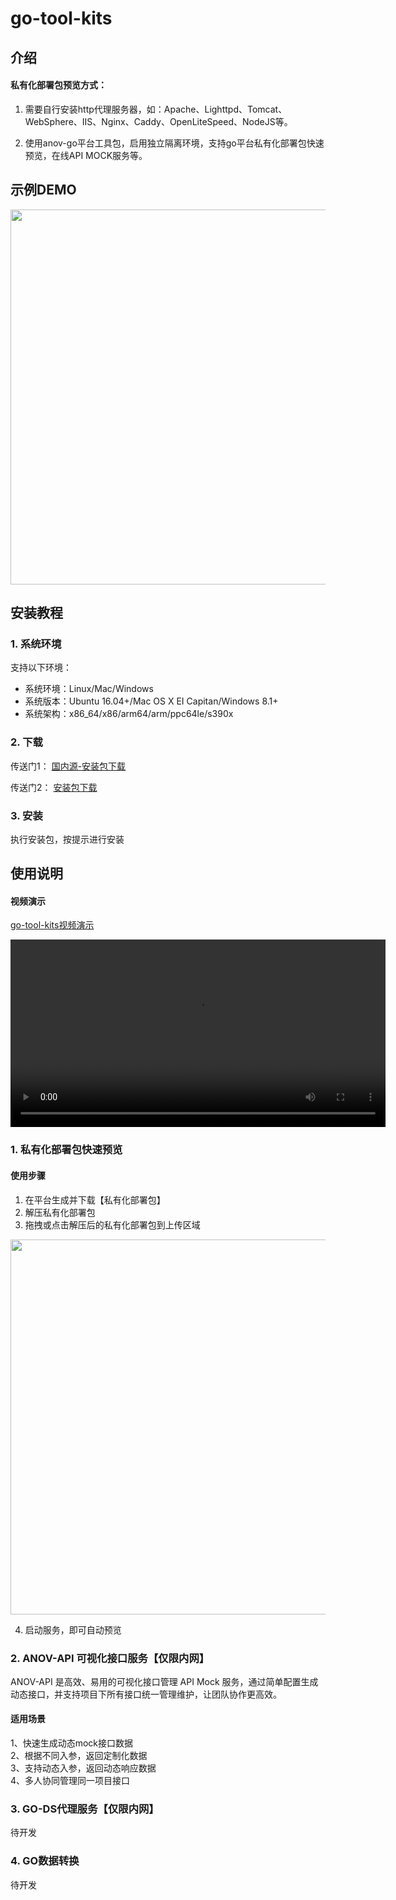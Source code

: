 # go-tool-kits

## 介绍
#### 私有化部署包预览方式：

1. 需要自行安装http代理服务器，如：Apache、Lighttpd、Tomcat、WebSphere、IIS、Nginx、Caddy、OpenLiteSpeed、NodeJS等。

2. 使用anov-go平台工具包，启用独立隔离环境，支持go平台私有化部署包快速预览，在线API MOCK服务等。

## 示例DEMO
<p align="left">    
    <img src="/public/go-tool-kits.gif" width="600" />
</p>

## 安装教程

### 1. 系统环境
支持以下环境：
- 系统环境：Linux/Mac/Windows
- 系统版本：Ubuntu 16.04+/Mac OS X EI Capitan/Windows 8.1+
- 系统架构：x86_64/x86/arm64/arm/ppc64le/s390x

### 2. 下载
传送门1： [国内源-安装包下载](https://gitee.com/anov/go-tool-kits/releases/)  

传送门2： [安装包下载](https://www.github.com/anov-team/go-tool-kits/releases/)

### 3. 安装
执行安装包，按提示进行安装

## 使用说明
#### 视频演示

[go-tool-kits视频演示](https://gitee.com/anov/go-tool-kits/raw/master/public/go-tool-kits.mp4)

<video src="./public/go-tool-kits.mp4" controls="controls" width="600" loop  autoplay></video>

### 1. 私有化部署包快速预览

#### 使用步骤
1. 在平台生成并下载【私有化部署包】
2. 解压私有化部署包
3. 拖拽或点击解压后的私有化部署包到上传区域
<p align="left">    
<img src="https://gitee.com/anov/go-tool-kits/raw/master/public/kit1.png" width="600" />
</p>

4. 启动服务，即可自动预览
### 2. ANOV-API 可视化接口服务【仅限内网】
ANOV-API 是高效、易用的可视化接口管理 API Mock 服务，通过简单配置生成动态接口，并支持项目下所有接口统一管理维护，让团队协作更高效。

#### 适用场景 
1、快速生成动态mock接口数据    
2、根据不同入参，返回定制化数据   
3、支持动态入参，返回动态响应数据    
4、多人协同管理同一项目接口   

### 3. GO-DS代理服务【仅限内网】
待开发

### 4. GO数据转换
待开发
